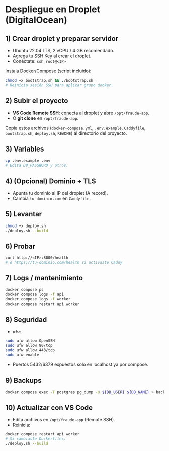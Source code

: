 # Despliegue en Droplet (DigitalOcean)

## 1) Crear droplet y preparar servidor
- Ubuntu 22.04 LTS, 2 vCPU / 4 GB recomendado.
- Agrega tu SSH Key al crear el droplet.
- Conéctate: `ssh root@<IP>`

Instala Docker/Compose (script incluido):
```bash
chmod +x bootstrap.sh && ./bootstrap.sh
# Reinicia sesión SSH para aplicar grupo docker.
```

## 2) Subir el proyecto
- **VS Code Remote SSH**: conecta al droplet y abre `/opt/fraude-app`.
- O **git clone** en `/opt/fraude-app`.

Copia estos archivos (`docker-compose.yml`, `.env.example`, `Caddyfile`, `bootstrap.sh`, `deploy.sh`, `README`) al directorio del proyecto.

## 3) Variables
```bash
cp .env.example .env
# Edita DB_PASSWORD y otros.
```

## 4) (Opcional) Dominio + TLS
- Apunta tu dominio al IP del droplet (A record).
- Cambia `tu-dominio.com` en `Caddyfile`.

## 5) Levantar
```bash
chmod +x deploy.sh
./deploy.sh --build
```

## 6) Probar
```bash
curl http://<IP>:8000/health
# o https://tu-dominio.com/health si activaste Caddy
```

## 7) Logs / mantenimiento
```bash
docker compose ps
docker compose logs -f api
docker compose logs -f worker
docker compose restart api worker
```

## 8) Seguridad
- `ufw`:
```bash
sudo ufw allow OpenSSH
sudo ufw allow 80/tcp
sudo ufw allow 443/tcp
sudo ufw enable
```
- Puertos 5432/6379 expuestos solo en localhost ya por compose.

## 9) Backups
```bash
docker compose exec -T postgres pg_dump -U ${DB_USER} ${DB_NAME} > backup.sql
```

## 10) Actualizar con VS Code
- Edita archivos en `/opt/fraude-app` (Remote SSH).
- Reinicia:
```bash
docker compose restart api worker
# Si cambiaste Dockerfiles:
./deploy.sh --build
```
